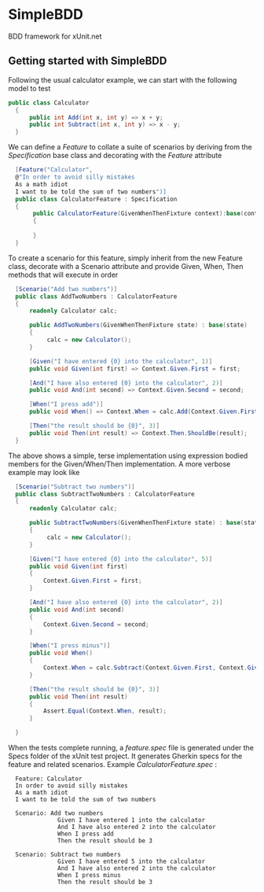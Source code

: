 # SimpleBDD

BDD framework for xUnit.net

## Getting started with SimpleBDD

Following the usual calculator example, we can start with the following model to test
 
   
  ``` csharp
public class Calculator
    {
        public int Add(int x, int y) => x + y;
        public int Subtract(int x, int y) => x - y;
    }
```

We can define a *Feature* to collate a suite of scenarios by deriving from the *Specification* base class and decorating with the *Feature* attribute

  ``` csharp
    [Feature("Calculator", 
    @"In order to avoid silly mistakes
    As a math idiot
    I want to be told the sum of two numbers")]
    public class CalculatorFeature : Specification
    {
         public CalculatorFeature(GivenWhenThenFixture context):base(context) 
         {
            
         }
    }
```

To create a scenario for this feature, simply inherit from the new Feature class, decorate with a Scenario attribute and provide Given, When, Then methods that will execute in order

  ``` csharp
    [Scenario("Add two numbers")]
    public class AddTwoNumbers : CalculatorFeature
    {
        readonly Calculator calc;

        public AddTwoNumbers(GivenWhenThenFixture state) : base(state)
        {
             calc = new Calculator();
        }

        [Given("I have entered {0} into the calculator", 1)]
        public void Given(int first) => Context.Given.First = first;

        [And("I have also entered {0} into the calculator", 2)]
        public void And(int second) => Context.Given.Second = second;

        [When("I press add")]
        public void When() => Context.When = calc.Add(Context.Given.First, Context.Given.Second);

        [Then("the result should be {0}", 3)]
        public void Then(int result) => Context.Then.ShouldBe(result);
    }
```

The above shows a simple, terse implementation using expression bodied members for the Given/When/Then implementation. A more verbose example may look like

  ``` csharp
    [Scenario("Subtract two numbers")]
    public class SubtractTwoNumbers : CalculatorFeature
    {
        readonly Calculator calc;

        public SubtractTwoNumbers(GivenWhenThenFixture state) : base(state)
        {
             calc = new Calculator();
        }

        [Given("I have entered {0} into the calculator", 5)]
        public void Given(int first)
        {
            Context.Given.First = first;
        }

        [And("I have also entered {0} into the calculator", 2)]
        public void And(int second)
        {
            Context.Given.Second = second;
        }

        [When("I press minus")]
        public void When()
        {
            Context.When = calc.Subtract(Context.Given.First, Context.Given.Second);
        }

        [Then("the result should be {0}", 3)]
        public void Then(int result)
        {
            Assert.Equal(Context.When, result);
        }

    }
```

When the tests complete running, a *feature.spec* file is generated under the Specs folder of the xUnit test project. It generates Gherkin specs for the feature and related scenarios. Example *CalculatorFeature.spec* :

  ``` gherkin
    Feature: Calculator
	In order to avoid silly mistakes
    As a math idiot
    I want to be told the sum of two numbers

    Scenario: Add two numbers
    			Given I have entered 1 into the calculator
    			And I have also entered 2 into the calculator
    			When I press add
    			Then the result should be 3

    Scenario: Subtract two numbers
    			Given I have entered 5 into the calculator
    			And I have also entered 2 into the calculator
    			When I press minus
    			Then the result should be 3

```